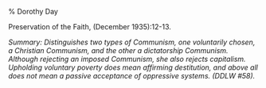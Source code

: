 % Dorothy Day

Preservation of the Faith, (December 1935):12-13.

*Summary: Distinguishes two types of Communism, one voluntarily chosen,
a Christian Communism, and the other a dictatorship Communism. Although
rejecting an imposed Communism, she also rejects capitalism. Upholding
voluntary poverty does mean affirming destitution, and above all does
not mean a passive acceptance of oppressive systems. (DDLW \#58).*


